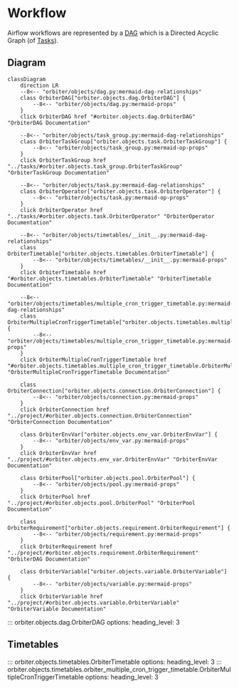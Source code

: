 # Workflow

Airflow workflows are represented by a
[DAG](https://airflow.apache.org/docs/apache-airflow/stable/core-concepts/dags.html)
which is a Directed Acyclic Graph (of [Tasks](./Tasks/index.md)).

## Diagram
```mermaid
classDiagram
    direction LR
    --8<-- "orbiter/objects/dag.py:mermaid-dag-relationships"
    class OrbiterDAG["orbiter.objects.dag.OrbiterDAG"] {
        --8<-- "orbiter/objects/dag.py:mermaid-props"
    }
    click OrbiterDAG href "#orbiter.objects.dag.OrbiterDAG" "OrbiterDAG Documentation"

    --8<-- "orbiter/objects/task_group.py:mermaid-dag-relationships"
    class OrbiterTaskGroup["orbiter.objects.task.OrbiterTaskGroup"] {
        --8<-- "orbiter/objects/task_group.py:mermaid-op-props"
    }
    click OrbiterTaskGroup href "../tasks/#orbiter.objects.task_group.OrbiterTaskGroup" "OrbiterTaskGroup Documentation"

    --8<-- "orbiter/objects/task.py:mermaid-dag-relationships"
    class OrbiterOperator["orbiter.objects.task.OrbiterOperator"] {
        --8<-- "orbiter/objects/task.py:mermaid-op-props"
    }
    click OrbiterOperator href "../tasks/#orbiter.objects.task.OrbiterOperator" "OrbiterOperator Documentation"

    --8<-- "orbiter/objects/timetables/__init__.py:mermaid-dag-relationships"
    class OrbiterTimetable["orbiter.objects.timetables.OrbiterTimetable"] {
        --8<-- "orbiter/objects/timetables/__init__.py:mermaid-props"
    }
    click OrbiterTimetable href "#orbiter.objects.timetables.OrbiterTimetable" "OrbiterTimetable Documentation"

    --8<-- "orbiter/objects/timetables/multiple_cron_trigger_timetable.py:mermaid-dag-relationships"
    class OrbiterMultipleCronTriggerTimetable["orbiter.objects.timetables.multiple_cron_trigger_timetable.OrbiterMultipleCronTriggerTimetable"] {
        --8<-- "orbiter/objects/timetables/multiple_cron_trigger_timetable.py:mermaid-props"
    }
    click OrbiterMultipleCronTriggerTimetable href "#orbiter.objects.timetables.multiple_cron_trigger_timetable.OrbiterMultipleCronTriggerTimetable" "OrbiterMultipleCronTriggerTimetable Documentation"

    class OrbiterConnection["orbiter.objects.connection.OrbiterConnection"] {
        --8<-- "orbiter/objects/connection.py:mermaid-props"
    }
    click OrbiterConnection href "../project/#orbiter.objects.connection.OrbiterConnection" "OrbiterConnection Documentation"

    class OrbiterEnvVar["orbiter.objects.env_var.OrbiterEnvVar"] {
        --8<-- "orbiter/objects/env_var.py:mermaid-props"
    }
    click OrbiterEnvVar href "../project/#orbiter.objects.env_var.OrbiterEnvVar" "OrbiterEnvVar Documentation"

    class OrbiterPool["orbiter.objects.pool.OrbiterPool"] {
        --8<-- "orbiter/objects/pool.py:mermaid-props"
    }
    click OrbiterPool href "../project/#orbiter.objects.pool.OrbiterPool" "OrbiterPool Documentation"

    class OrbiterRequirement["orbiter.objects.requirement.OrbiterRequirement"] {
        --8<-- "orbiter/objects/requirement.py:mermaid-props"
    }
    click OrbiterRequirement href "../project/#orbiter.objects.requirement.OrbiterRequirement" "OrbiterDAG Documentation"

    class OrbiterVariable["orbiter.objects.variable.OrbiterVariable"] {
        --8<-- "orbiter/objects/variable.py:mermaid-props"
    }
    click OrbiterVariable href "../project/#orbiter.objects.variable.OrbiterVariable" "OrbiterVariable Documentation"
```

::: orbiter.objects.dag.OrbiterDAG
    options:
        heading_level: 3

## Timetables
::: orbiter.objects.timetables.OrbiterTimetable
    options:
        heading_level: 3
::: orbiter.objects.timetables.orbiter_multiple_cron_trigger_timetable.OrbiterMultipleCronTriggerTimetable
    options:
        heading_level: 3
